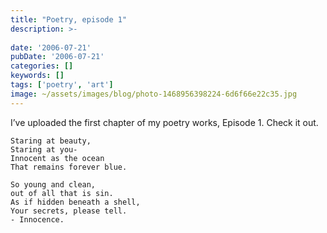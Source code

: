 ```yaml
---
title: "Poetry, episode 1"
description: >-
    
date: '2006-07-21'
pubDate: '2006-07-21'
categories: []
keywords: []
tags: ['poetry', 'art']
image: ~/assets/images/blog/photo-1468956398224-6d6f66e22c35.jpg
---
```


I’ve uploaded the first chapter of my poetry works, Episode 1.
Check it out.

```
Staring at beauty,
Staring at you-
Innocent as the ocean
That remains forever blue.

So young and clean,
out of all that is sin.
As if hidden beneath a shell,
Your secrets, please tell.
- Innocence.
```